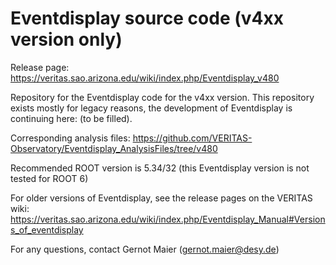 # Eventdisplay source code (v4xx version only)

Release page: https://veritas.sao.arizona.edu/wiki/index.php/Eventdisplay_v480

Repository for the Eventdisplay code for the v4xx version. This repository exists mostly for legacy reasons, the development of Eventdisplay is continuing here: (to be filled).

Corresponding analysis files: https://github.com/VERITAS-Observatory/Eventdisplay_AnalysisFiles/tree/v480

Recommended ROOT version is 5.34/32 (this Eventdisplay version is not tested for ROOT 6)

For older versions of Eventdisplay, see the release pages on the VERITAS wiki:
https://veritas.sao.arizona.edu/wiki/index.php/Eventdisplay_Manual#Versions_of_eventdisplay

For any questions, contact Gernot Maier (gernot.maier@desy.de)

